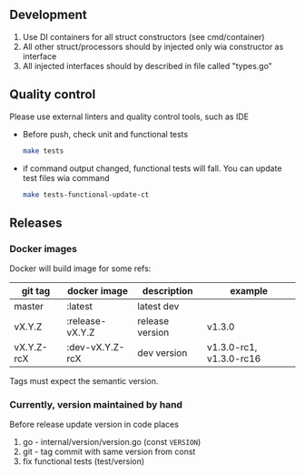 ## Development

1. Use DI containers for all struct constructors (see cmd/container)
2. All other struct/processors should by injected only wia constructor as interface
3. All injected interfaces should by described in file called "types.go" 

## Quality control

Please use external linters and quality control tools, such as IDE

- Before push, check unit and functional tests

    ```bash
    make tests
    ```

- if command output changed, functional tests will fall. You can
update test files wia command

    ```bash
    make tests-functional-update-ct
    ```
  
## Releases

### Docker images

Docker will build image for some refs:

| git tag | docker image | description | example |
| ------- | ------------ | ----------- | ------- |
| master  | :latest | latest dev |
| vX.Y.Z  | :release-vX.Y.Z | release version | v1.3.0
| vX.Y.Z-rcX  | :dev-vX.Y.Z-rcX | dev version | v1.3.0-rc1, v1.3.0-rc16

Tags must expect the semantic version.

### Currently, version maintained by hand

Before release update version in code places

1. go - internal/version/version.go (const `VERSION`)
2. git - tag commit with same version from const
4. fix functional tests (test/version)